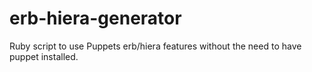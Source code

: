 # erb-hiera-generator

Ruby script to use Puppets erb/hiera features without the need to have puppet installed.